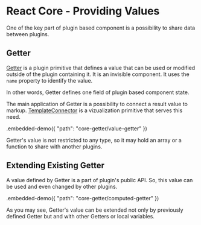 # React Core - Providing Values

One of the key part of plugin based component is a possibility to share data between plugins.

## Getter

[Getter](../reference/getter.md) is a plugin primitive that defines a value that can be used or modified outside of the plugin containing it. It is an invisible component. It uses the `name` property to identify the value.

In other words, Getter defines one field of plugin based component state.

The main application of Getter is a possibility to connect a result value to markup. [TemplateConnector](../reference/template-connector.md) is a vizualization primitive that serves this need.

.embedded-demo({ "path": "core-getter/value-getter" })

Getter's value is not restricted to any type, so it may hold an array or a function to share with another plugins.

## Extending Existing Getter

A value defined by Getter is a part of plugin's public API. So, this value can be used and even changed by other plugins.

.embedded-demo({ "path": "core-getter/computed-getter" })

As you may see, Getter's value can be extended not only by previously defined Getter but and with other Getters or local variables.
